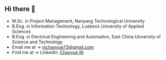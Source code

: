 ## Hi there 👋

* M.Sc. in Project Management, Nanyang Technological University
* B.Eng. in Information Technology, Luebeck University of Applied Sciences
* B.Eng. in Electrical Engineering and Automation, East China University of Science and Technology 
* Email me at -> nichaoyue73@gmail.com
* Find me at -> LinkedIn: [Chaoyue Ni](https://www.linkedin.com/in/chaoyue-ni/)
